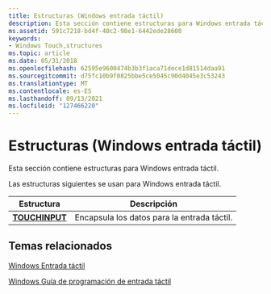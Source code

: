 ```yaml
---
title: Estructuras (Windows entrada táctil)
description: Esta sección contiene estructuras para Windows entrada táctil.
ms.assetid: 591c7218-bd4f-40c2-98e1-6442ede28600
keywords:
- Windows Touch,structures
ms.topic: article
ms.date: 05/31/2018
ms.openlocfilehash: 62595e9600474b3b3f1aca71dece1d81514daa91
ms.sourcegitcommit: d75fc10b9f0825bbe5ce5045c90d4045e3c53243
ms.translationtype: MT
ms.contentlocale: es-ES
ms.lasthandoff: 09/13/2021
ms.locfileid: "127466220"
---
```

# <a name="structures-windows-touch-input"></a>Estructuras (Windows entrada táctil)

Esta sección contiene estructuras para Windows entrada táctil.

Las estructuras siguientes se usan para Windows entrada táctil.



| Estructura                        | Descripción                        |
|----------------------------------|------------------------------------|
| [**TOUCHINPUT**](/windows/win32/api/winuser/ns-winuser-touchinput) | Encapsula los datos para la entrada táctil. |



 

## <a name="related-topics"></a>Temas relacionados

<dl> <dt>

[Windows Entrada táctil](multi-touch-input.md)
</dt> <dt>

[Windows Guía de programación de entrada táctil](guide-multi-touch-input.md)
</dt> </dl>

 

 




